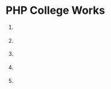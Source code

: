 # PHP College Works

1. [](https://bundy-mundi.github.io/Today-I-Learned/PHP/college/module-1)

2. [](https://bundy-mundi.github.io/Today-I-Learned/PHP/college/module-2)

3. [](https://bundy-mundi.github.io/Today-I-Learned/PHP/college/module-3)

4. [](https://bundy-mundi.github.io/Today-I-Learned/PHP/college/module-4)

5. [](https://bundy-mundi.github.io/Today-I-Learned/PHP/college/module-5)
